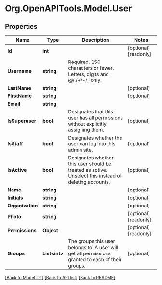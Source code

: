 
# Org.OpenAPITools.Model.User

## Properties

Name | Type | Description | Notes
------------ | ------------- | ------------- | -------------
**Id** | **int** |  | [optional] [readonly] 
**Username** | **string** | Required. 150 characters or fewer. Letters, digits and @/./+/-/_ only. | 
**LastName** | **string** |  | [optional] 
**FirstName** | **string** |  | [optional] 
**Email** | **string** |  | 
**IsSuperuser** | **bool** | Designates that this user has all permissions without explicitly assigning them. | [optional] 
**IsStaff** | **bool** | Designates whether the user can log into this admin site. | [optional] 
**IsActive** | **bool** | Designates whether this user should be treated as active. Unselect this instead of deleting accounts. | [optional] 
**Name** | **string** |  | [optional] 
**Initials** | **string** |  | [optional] 
**Organization** | **string** |  | [optional] 
**Photo** | **string** |  | [optional] [readonly] 
**Permissions** | **Object** |  | [optional] [readonly] 
**Groups** | **List&lt;int&gt;** | The groups this user belongs to. A user will get all permissions granted to each of their groups. | [optional] 

[[Back to Model list]](../README.md#documentation-for-models)
[[Back to API list]](../README.md#documentation-for-api-endpoints)
[[Back to README]](../README.md)

